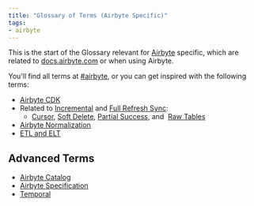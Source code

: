 ```yaml
---
title: "Glossary of Terms (Airbyte Specific)"
tags:
- airbyte
---
```


This is the start of the Glossary relevant for [Airbyte](https://airbyte.com) specific, which are related to [docs.airbyte.com](https://docs.airbyte.com/) or when using Airbyte.

You'll find all terms at [#airbyte](/tags/airbyte/), or you can get inspired with the following terms:
- [Airbyte CDK](term/airbyte%20cdk.md)
- Related to [Incremental](term/incremental%20synchronization.md) and [Full Refresh Sync](term/full%20refresh%20synchronization.md):
	- [Cursor](term/cursor.md), [Soft Delete](term/soft%20delete.md), [Partial Success](term/partial%20success.md), and  [Raw Tables](term/raw%20tables.md)
- [Airbyte Normalization](term/normalization.md)
- [ETL and ELT](term/etl%20elt%20airbyte.md)

## Advanced Terms
- [Airbyte Catalog](term/airbyte%20catalog.md)
- [Airbyte Specification](term/airbyte%20specification.md)
- [Temporal](term/temporal.md)